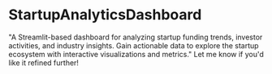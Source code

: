 # StartupAnalyticsDashboard
"A Streamlit-based dashboard for analyzing startup funding trends, investor activities, and industry insights. Gain actionable data to explore the startup ecosystem with interactive visualizations and metrics."  Let me know if you'd like it refined further!

